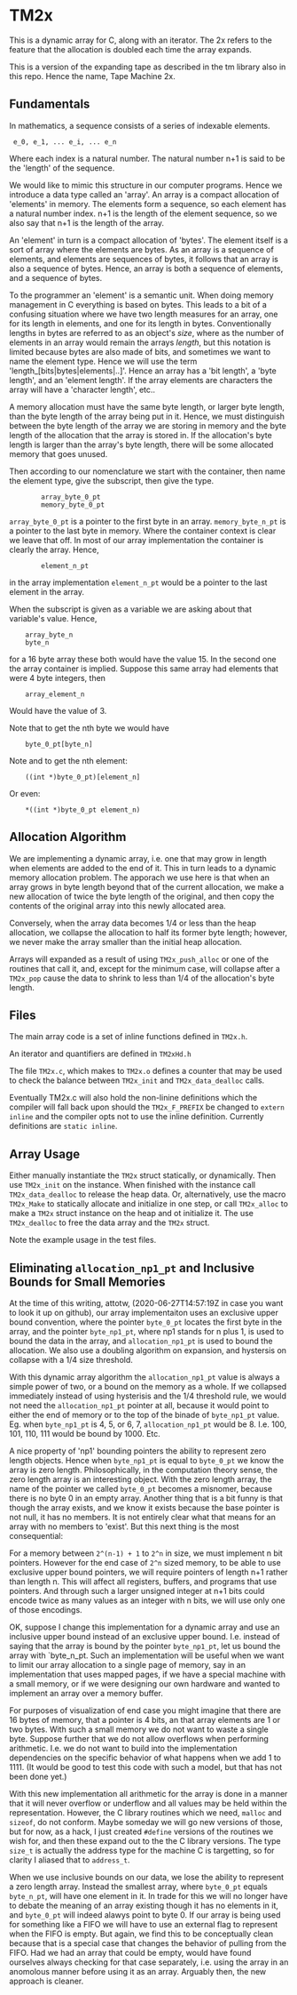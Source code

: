 # TM2x

This is a dynamic array for C, along with an iterator.  The 2x refers to
the feature that the allocation is doubled each time the array expands.

This is a version of the expanding tape as described in the tm library also in this repo.
Hence the name, Tape Machine 2x.

## Fundamentals

  In mathematics, a sequence consists of a series of indexable elements.

     e_0, e_1, ... e_i, ... e_n

  Where each index is a natural number. The natural number n+1 is said to be the 'length'
  of the sequence. 

  We would like to mimic this structure in our computer programs.  Hence we introduce a
  data type called an 'array'.  An array is a compact allocation of 'elements' in memory.
  The elements form a sequence, so each element has a natural number index. n+1 is
  the length of the element sequence, so we also say that n+1 is the length of the
  array.
  
  An 'element' in turn is a compact allocation of 'bytes'. The element itself is a sort of
  array where the elements are bytes.  As an array is a sequence of elements, and elements
  are sequences of bytes, it follows that an array is also a sequence of bytes.  Hence,
  an array is both a sequence of elements, and a sequence of bytes.

  To the programmer an 'element' is a semantic unit.  When doing memory management in C
  everything is based on bytes.  This leads to a bit of a confusing situation where we
  have two length measures for an array, one for its length in elements, and one for its
  length in bytes.  Conventionally lengths in bytes are referred to as an object's *size*,
  where as the number of elements in an array would remain the arrays *length*, but this
  notation is limited because bytes are also made of bits, and sometimes we want to name
  the element type.  Hence we will use the term 'length\_[bits|bytes|elements|..]'.  Hence an
  array has a 'bit length', a 'byte length', and an 'element length'.  If the array
  elements are characters the array will have a 'character length', etc..

  A memory allocation must have the same byte length, or larger byte length, than the byte
  length of the array being put in it.  Hence, we must distinguish between the byte length
  of the array we are storing in memory and the byte length of the allocation that the
  array is stored in.  If the allocation's byte length is larger than the array's byte
  length, there will be some allocated memory that goes unused.

  Then according to our nomenclature we start with the container, then name the element type,
  give the subscript, then give the type.
  
  ```
          array_byte_0_pt
          memory_byte_0_pt
  ```

   `array_byte_0_pt` is a pointer to the first byte in an array.  `memory_byte_n_pt` is a pointer
   to the last byte in memory.  Where the container context is clear we leave that off.  In 
   most of our array implementation the container is clearly the array.  Hence,
   
  ```
          element_n_pt
  ```

   in the array implementation `element_n_pt` would be a pointer to the last element in the array.
   
   When the subscript is given as a variable we are asking about that variable's value. Hence,
   
   ```
       array_byte_n
       byte_n
   ```
   for a 16 byte array these both would have the value 15.  In the second one the array container is implied.
   Suppose this same array had elements that were 4 byte integers, then 
   
   ```
       array_element_n
   ```
   Would have the value of 3.
   
   Note that to get the nth byte we would have

   ```
       byte_0_pt[byte_n]
   ```
   
   Note and to get the nth element:
   
   ```
       ((int *)byte_0_pt)[element_n]
   ```
   
   Or even:
   
   ```
       *((int *)byte_0_pt element_n)
   ```

## Allocation Algorithm

  We are implementing a dynamic array, i.e. one that may grow in length when elements
  are added to the end of it.  This in turn leads to a dynamic memory allocation problem.
  The apporach we use here is that when an array grows in byte length beyond that of the current
  allocation, we make a new allocation of twice the byte length of the original, and then copy
  the contents of the original array into this newly allocated area.

  Conversely, when the array data becomes 1/4 or less than the heap allocation, we 
  collapse the allocation to half its former byte length; however, we never make the array
  smaller than the initial heap allocation.

  Arrays will expanded as a result of using `TM2x_push_alloc` or one of the routines that
  call it, and, except for the minimum case, will collapse after a `TM2x_pop` cause the
  data to shrink to less than 1/4 of the allocation's byte length.

## Files

  The main array code is a set of inline functions defined in `TM2x.h`.
  
  An iterator and quantifiers are defined in `TM2xHd.h`
  
  The file `TM2x.c`, which makes to `TM2x.o` defines a counter that may be used 
  to check the balance between `TM2x_init` and `TM2x_data_dealloc` calls. 

  Eventually TM2x.c will also hold the non-linine definitions which the compiler will
  fall back upon should the `TM2x_F_PREFIX` be changed to `extern inline` and the compiler
  opts not to use the inline definition.  Currently definitions are `static inline`.
  
## Array Usage

  Either manually instantiate the `TM2x` struct statically, or dynamically.  Then use `TM2x_init`
  on the instance.  When finished with the instance call `TM2x_data_dealloc` to release the heap data.
  Or, alternatively, use the macro `TM2x_Make` to statically allocate and initialize in one step, or
  call `TM2x_alloc` to make a `TM2x` struct instance on the heap and ot initialize it. The use 
  `TM2x_dealloc` to free the data array and the `TM2x` struct.

  Note the example usage in the test files.

## Eliminating `allocation_np1_pt` and Inclusive Bounds for Small Memories

  At the time of this writing, attotw, (2020-06-27T14:57:19Z in case you want to look it
  up on github), our array implementaiton uses an exclusive upper bound convention, where
  the pointer `byte_0_pt` locates the first byte in the array, and the pointer
  `byte_np1_pt`, where np1 stands for n plus 1, is used to bound the data in the array,
  and `allocation_np1_pt` is used to bound the allocation.  We also use a doubling algorithm
  on expansion, and hystersis on collapse with a 1/4 size threshold.
  
  With this dynamic array algorithm the `allocation_np1_pt` value is always a simple power
  of two, or a bound on the memory as a whole.  If we collapsed immediately instead of
  using hysterisis and the 1/4 threshold rule, we would not need the `allocation_np1_pt`
  pointer at all, because it would point to either the end of memory or to the top of the
  binade of `byte_np1_pt` value.  Eg.  when `byte_np1_pt` is 4, 5, or 6, 7, `allocation_np1_pt`
  would be 8.  I.e. 100, 101, 110, 111 would be bound by 1000. Etc.

  A nice property of 'np1' bounding pointers the ability to represent zero length objects.
  Hence when `byte_np1_pt` is equal to `byte_0_pt` we know the array is zero length.
  Philosophically, in the computation theory sense, the zero length array is an
  interesting object.  With the zero length array, the name of the pointer we called
  `byte_0_pt` becomes a misnomer, because there is no byte 0 in an empty array.  Another
  thing that is a bit funny is that though the array exists, and we know it exists because
  the base pointer is not null, it has no members. It is not entirely clear what that
  means for an array with no members to 'exist'.  But this next thing is the most
  consequential:

  For a memory between `2^(n-1) + 1` to `2^n` in size, we must implement n bit pointers.
  However for the end case of `2^n` sized memory, to be able to use exclusive upper bound
  pointers, we will require pointers of length n+1 rather than length n. This will affect
  all registers, buffers, and programs that use pointers. And through such a larger unsigned
  integer at n+1 bits could encode twice as many values as an integer with n bits, we will
  use only one of those encodings.
  
  OK, suppose I change this implementation for a dynamic array and use an inclusive upper
  bound instead of an exclusive upper bound.  I.e. instead of saying that the array is
  bound by the pointer `byte_np1_pt`, let us bound the array with `byte_n_pt. Such an
  implementation will be useful when we want to limit our array allocation to a single
  page of memory, say in an implementation that uses mapped pages, if we have a special
  machine with a small memory, or if we were designing our own hardware and wanted to
  implement an array over a memory buffer.

  For purposes of visualization of end case you might imagine that there are 16 bytes of
  memory, that a pointer is 4 bits, an that array elements are 1 or two bytes. With such a
  small memory we do not want to waste a single byte. Suppose further that we do not allow
  overflows when performing arithmetic.  I.e. we do not want to build into the
  implementation dependencies on the specific behavior of what happens when we add 1 to
  1111. (It would be good to test this code with such a model, but that has not been done
  yet.)

  With this new implementation all arithmetic for the array is done in a manner that it
  will never overflow or underflow and all values may be held within the representation.
  However, the C library routines which we need, `malloc` and `sizeof`, do not conform.
  Maybe someday we will go new versions of those, but for now, as a hack, I just created
  `#define` versions of the routines we wish for, and then these expand out to the
  the C library versions. The type `size_t` is actually the address type for the machine
  C is targetting, so for clarity I aliased that to `address_t`.

  When we use inclusive bounds on our data, we lose the ability to represent a zero length
  array.  Instead the smallest array, where `byte_0_pt` equals `byte_n_pt`, will have one
  element in it. In trade for this we will no longer have to debate the meaning of an
  array existing though it has no elements in it, and `byte_0_pt` will indeed alawys point
  to byte 0.  If our array is being used for something like a FIFO we will have to use an
  external flag to represent when the FIFO is empty.  But again, we find this to be
  conceptually clean because that is a special case that changes the behavior of pulling
  from the FIFO.  Had we had an array that could be empty, would have found ourselves
  always checking for that case separately, i.e. using the array in an anomolous manner
  before using it as an array. Arguably then, the new approach is cleaner.
  

